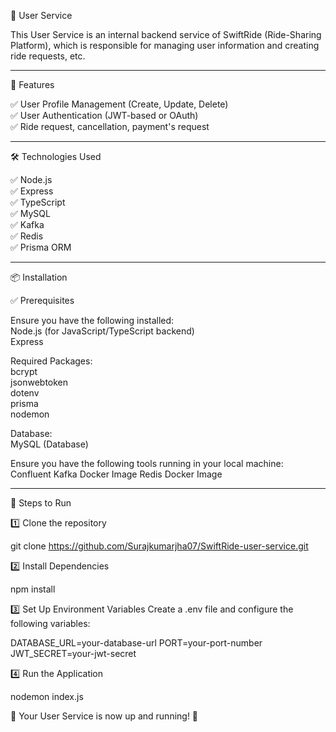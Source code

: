 👤 User Service

This User Service is an internal backend service of SwiftRide (Ride-Sharing Platform), which is responsible for managing user information and creating ride requests, etc.

-----------------------------------------------------------------------------------------------------------------------------------------------

🚀 Features

✅ User Profile Management (Create, Update, Delete)  
✅ User Authentication (JWT-based or OAuth)  
✅ Ride request, cancellation, payment's request  

-----------------------------------------------------------------------------------------------------------------------------------------------

🛠 Technologies Used

✅ Node.js  
✅ Express  
✅ TypeScript  
✅ MySQL  
✅ Kafka  
✅ Redis  
✅ Prisma ORM  

-----------------------------------------------------------------------------------------------------------------------------------------------

📦 Installation

✅ Prerequisites

Ensure you have the following installed:  
Node.js (for JavaScript/TypeScript backend)  
Express  

Required Packages:  
bcrypt  
jsonwebtoken  
dotenv  
prisma  
nodemon  

Database:  
MySQL (Database)  

Ensure you have the following tools running in your local machine:  
Confluent Kafka Docker Image
Redis Docker Image

-----------------------------------------------------------------------------------------------------------------------------------------------

📌 Steps to Run

1️⃣ Clone the repository

git clone https://github.com/Surajkumarjha07/SwiftRide-user-service.git

2️⃣ Install Dependencies

npm install

3️⃣ Set Up Environment Variables
Create a .env file and configure the following variables:

DATABASE_URL=your-database-url
PORT=your-port-number
JWT_SECRET=your-jwt-secret

4️⃣ Run the Application

nodemon index.js

🚀 Your User Service is now up and running! 🎉

